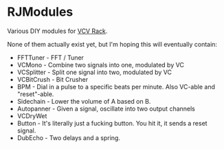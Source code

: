 # RJModules

Various DIY modules for [VCV Rack](https://vcvrack.com/).

None of them actually exist yet, but I'm hoping this will eventually contain:

  * FFTTuner - FFT / Tuner
  * VCMono - Combine two signals into one, modulated by VC
  * VCSplitter - Split one signal into two, modulated by VC 
  * VCBitCrush - Bit Crusher 
  * BPM - Dial in a pulse to a specific beats per minute. Also VC-able and "reset"-able.
  * Sidechain - Lower the volume of A based on B.
  * Autopanner - Given a signal, oscillate into two output channels 
  * VCDryWet
  * Button - It's literally just a fucking button. You hit it, it sends a reset signal. 
  * DubEcho - Two delays and a spring. 
